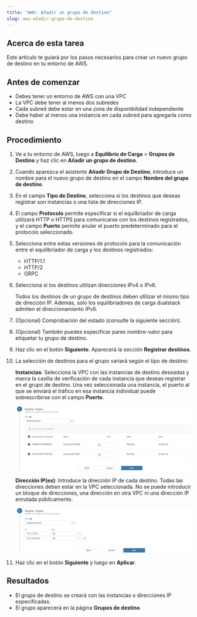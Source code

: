 ```yaml
---
title: "AWS: Añadir un grupo de destino"
slug: aws-añadir-grupo-de-destino
---
```



## Acerca de esta tarea

Este artículo te guiará por los pasos necesarios para crear un nuevo grupo de destino en tu entorno de AWS.

## Antes de comenzar

- Debes tener un entorno de AWS con una VPC
- La VPC debe tener al menos dos subredes
- Cada subred debe estar en una zona de disponibilidad independiente
- Debe haber al menos una instancia en cada subred para agregarla como destino

## Procedimiento

1. Ve a tu entorno de AWS, luego a **Equilibrio de Carga** > **Grupos de Destino** y haz clic en **Añadir un grupo de destino**.

2. Cuando aparezca el asistente **Añadir Grupo de Destino**, introduce un nombre para el nuevo grupo de destino en el campo **Nombre del grupo de destino**.

3. En el campo **Tipo de Destino**, selecciona si los destinos que deseas registrar son instancias o una lista de direcciones IP.

4. El campo **Protocolo** permite especificar si el equilbriador de carga utilizará HTTP o HTTPS para comunicarse con los destinos registrados, y el campo **Puerto** permite anular el puerto predeterminado para el protocolo seleccionado.

5. Selecciona entre estas versiones de protocolo para la comunicación entre el equilibriador de carga y los destinos registrados:

    -   HTTP/1.1
    -   HTTP/2
    -   GRPC
6. Selecciona si los destinos utilizan direcciones IPv4 o IPv6.

    Todos los destinos de un grupo de destinos deben utilizar el mismo tipo de dirección IP. Además, solo los equilibriadores de carga dualstack admiten el direccionamiento IPv6.

7. \(Opcional\) Comprobación del estado (consulte la siguiente sección).

8. \(Opcional\) También puedes especificar pares nombre-valor para etiquetar tu grupo de destino.

9. Haz clic en el botón **Siguiente**. Aparecerá la sección **Registrar destinos**.

10. La selección de destinos para el grupo variará según el tipo de destino:

    **Instancias**: Selecciona la VPC con las instancias de destino deseadas y marca la casilla de verificación de cada instancia que deseas registrar en el grupo de destino. Una vez seleccionada una instancia, el puerto al que se enviará el tráfico en esa instancia individual puede sobrescribirse con el campo **Puerto**.

    ![Captura de pantalla de la lista de instancias de registrar destinos](aws-add-target-instances.png)

    **Dirección IP\(es\)**: Introduce la dirección IP de cada destino. Todas las direcciones deben estar en la VPC seleccionada. No se puede introducir un bloque de direcciones, una dirección en otra VPC ni una dirección IP enrutada públicamente.

    ![Captura de pantalla de los campos de direcciones de registrar destinos](aws-add-target-addresses.png)

11. Haz clic en el botón **Siguiente** y luego en **Aplicar**.

## Resultados

- El grupo de destino se creará con las instancias o direcciones IP especificadas.
- El grupo aparecerá en la página **Grupos de destino**.